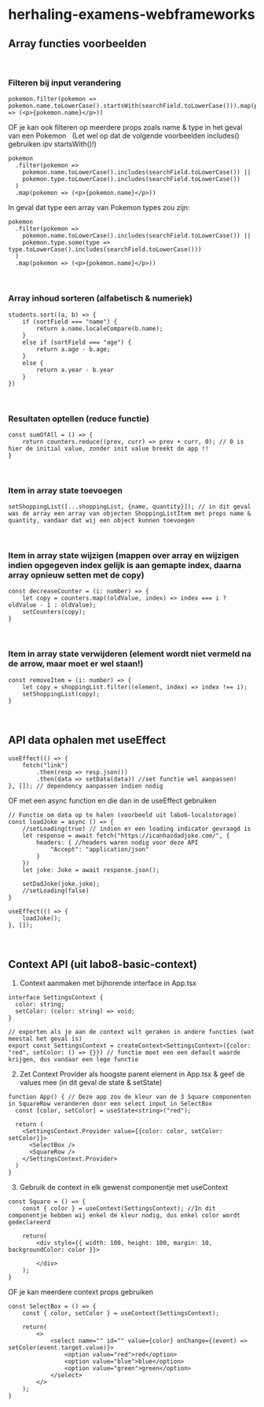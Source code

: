 # herhaling-examens-webframeworks

## Array functies voorbeelden

&nbsp;
### Filteren bij input verandering
```
pokemon.filter(pokemon => pokemon.name.toLowerCase().startsWith(searchField.toLowerCase())).map(pokemon => (<p>{pokemon.name}</p>))
```
OF je kan ook filteren op meerdere props zoals name & type in het geval van een Pokemon
&nbsp;
(Let wel op dat de volgende voorbeelden includes() gebruiken ipv startsWith()!)
```
pokemon
  .filter(pokemon => 
    pokemon.name.toLowerCase().includes(searchField.toLowerCase()) || 
    pokemon.type.toLowerCase().includes(searchField.toLowerCase())
  )
  .map(pokemon => (<p>{pokemon.name}</p>))
```
In geval dat type een array van Pokemon types zou zijn:
```
pokemon
  .filter(pokemon => 
    pokemon.name.toLowerCase().includes(searchField.toLowerCase()) || 
    pokemon.type.some(type => type.toLowerCase().includes(searchField.toLowerCase()))
  )
  .map(pokemon => (<p>{pokemon.name}</p>))
```

&nbsp;
### Array inhoud sorteren (alfabetisch & numeriek)
```
students.sort((a, b) => {
    if (sortField === "name") {
        return a.name.localeCompare(b.name);
    }
    else if (sortField === "age") {
        return a.age - b.age;
    }
    else {
        return a.year - b.year
    }
})
```

&nbsp;
### Resultaten optellen (reduce functie)
```
const sumOfAll = () => {
    return counters.reduce((prev, curr) => prev + curr, 0); // 0 is hier de initial value, zonder init value breekt de app !!
}
```

&nbsp;
### Item in array state toevoegen
```
setShoppingList([...shoppingList, {name, quantity}]); // in dit geval was de array een array van objecten ShoppingListItem met props name & quantity, vandaar dat wij een object kunnen toevoegen
```

&nbsp;
### Item in array state wijzigen (mappen over array en wijzigen indien opgegeven index gelijk is aan gemapte index, daarna array opnieuw setten met de copy)
```
const decreaseCounter = (i: number) => {
    let copy = counters.map((oldValue, index) => index === i ? oldValue - 1 : oldValue);
    setCounters(copy);
}
```

&nbsp;
### Item in array state verwijderen (element wordt niet vermeld na de arrow, maar moet er wel staan!)
```
const removeItem = (i: number) => {
    let copy = shoppingList.filter((element, index) => index !== i);
    setShoppingList(copy);
}
```

&nbsp;
&nbsp;

## API data ophalen met useEffect
```
useEffect(() => {
    fetch("link")
        .then(resp => resp.json())
        .then(data => setData(data)) //set functie wel aanpassen!
}, []); // dependency aanpassen indien nodig
```
OF met een async function en die dan in de useEffect gebruiken
```
// Functie om data op te halen (voorbeeld uit labo6-localstorage)
const loadJoke = async () => {
    //setLoading(true) // indien er een loading indicator gevraagd is
    let response = await fetch("https://icanhazdadjoke.com/", {
        headers: { //headers waren nodig voor deze API
            "Accept": "application/json"
        }
    })
    let joke: Joke = await response.json();

    setDadJoke(joke.joke);
    //setLoading(false)
}

useEffect(() => {
    loadJoke();
}, []);
```
&nbsp;
&nbsp;

## Context API (uit labo8-basic-context)

1. Context aanmaken met bijhorende interface in App.tsx
```
interface SettingsContext {
  color: string;
  setColor: (color: string) => void;
}

// exporten als je aan de context wilt geraken in andere functies (wat meestal het geval is)
export const SettingsContext = createContext<SettingsContext>({color: "red", setColor: () => {}}) // functie moet een een default waarde krijgen, dus vandaar een lege functie
```

2. Zet Context Provider als hoogste parent element in App.tsx & geef de values mee (in dit geval de state & setState)
```
function App() { // Deze app zou de kleur van de 3 Square componenten in SquareRow veranderen door een select input in SelectBox
  const [color, setColor] = useState<string>("red");

  return (
    <SettingsContext.Provider value={{color: color, setColor: setColor}}>
      <SelectBox />
      <SquareRow />
    </SettingsContext.Provider>
  )
}
```

3. Gebruik de context in elk gewenst componentje met useContext
```
const Square = () => {
    const { color } = useContext(SettingsContext); //In dit componentje hebben wij enkel de kleur nodig, dus enkel color wordt gedeclareerd

    return(
        <div style={{ width: 100, height: 100, margin: 10, backgroundColor: color }}>
            
        </div>
    );
}
```
OF je kan meerdere context props gebruiken
```
const SelectBox = () => {
    const { color, setColor } = useContext(SettingsContext);

    return(
        <>
            <select name="" id="" value={color} onChange={(event) => setColor(event.target.value)}>
                <option value="red">red</option>
                <option value="blue">blue</option>
                <option value="green">green</option>
            </select>
        </>
    );
}
```